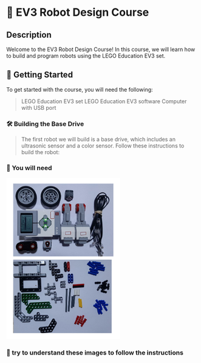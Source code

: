 # 🤖 EV3 Robot Design Course

## Description

Welcome to the EV3 Robot Design Course! In this course, we will learn how to build and program robots using the LEGO Education EV3 set. 

## 🚀 Getting Started

To get started with the course, you will need the following:

> LEGO Education EV3 set
> LEGO Education EV3 software
> Computer with USB port

### 🛠 Building the Base Drive
> The first robot we will build is a base drive, which includes an ultrasonic sensor and a color sensor. Follow these instructions to build the robot:

### 💯 You will need

<img src="1EV3.png" width="300">

### 💯 try to understand these images to follow the instructions
